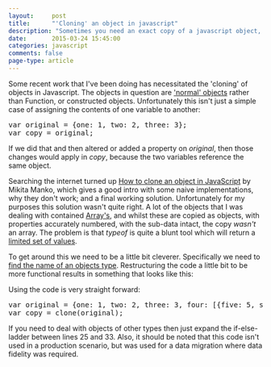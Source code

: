 ```yaml
---
layout: 	post
title:  	"'Cloning' an object in javascript"
description: "Sometimes you need an exact copy of a javascript object, here is one way to do that."
date:   	2015-03-24 15:45:00
categories: javascript
comments: false
page-type: article
---
```

Some recent work that I've been doing has necessitated the 'cloning' of objects in Javascript. The objects in question are ['normal' objects][javascript-object-types-mdn] rather than Function, or constructed objects. Unfortunately this isn't just a simple case of assigning the contents of one variable to another:

<pre>var original = {one: 1, two: 2, three: 3};
var copy = original;</pre>

If we did that and then altered or added a property on _original_, then those changes would apply in _copy_, because the two variables reference the same object.

Searching the internet turned up [How to clone an object in JavaScript][clone-object-mikita-manko] by Mikita Manko, which gives a good intro with some naive implementations, why they don't work; and a final working solution. Unfortunately for my purposes this solution wasn't quite right. A lot of the objects that I was dealing with contained [Array's][mdn-array], and whilst these are copied as objects, with properties accurately numbered, with the sub-data intact, the copy _wasn't_ an array. The problem is that _typeof_ is quite a blunt tool which will return a [limited set of values][mdn-typeof].

To get around this we need to be a little bit cleverer. Specifically we need to [find the name of an objects type][stackoverflow-type-name]. Restructuring the code a little bit to be more functional results in something that looks like this:

<script src="https://gist.github.com/steve-codemunkies/78391c10d7b126d76b85.js"></script>

Using the code is very straight forward:

<pre>var original = {one: 1, two: 2, three: 3, four: [{five: 5, six: 6}]};
var copy = clone(original);</pre>

If you need to deal with objects of other types then just expand the if-else-ladder between lines 25 and 33. Also, it should be noted that this code isn't used in a production scenario, but was used for a data migration where data fidelity was required.

[javascript-object-types-mdn]:  https://developer.mozilla.org/en-US/docs/Web/JavaScript/Data_structures#.22Normal.22_objects.2C_and_functions
[clone-object-mikita-manko]:    http://www.mikitamanko.com/blog/2013/05/12/how-to-clone-an-object-in-javascript/
[mdn-array]:                    https://developer.mozilla.org/en-US/docs/Web/JavaScript/Reference/Global_Objects/Array
[mdn-typeof]:                   https://developer.mozilla.org/en-US/docs/Web/JavaScript/Reference/Operators/typeof
[stackoverflow-type-name]:      http://stackoverflow.com/a/332429/747649
